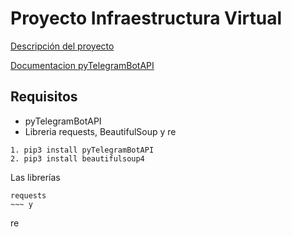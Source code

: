 # Proyecto Infraestructura Virtual

[Descripción del proyecto](https://josegob.github.io/IV-1718-Proyecto/)

[Documentacion pyTelegramBotAPI](https://github.com/eternnoir/pyTelegramBotAPI#pytelegrambotapi)

## Requisitos
* pyTelegramBotAPI 
* Libreria requests, BeautifulSoup y re

~~~
1. pip3 install pyTelegramBotAPI
2. pip3 install beautifulsoup4
~~~

Las librerías 
~~~
requests
~~~ y 
~~~
re 
~~~ vienen por defecto con Python por lo que no es necesario hacer nada.



